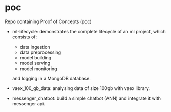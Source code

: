# poc
Repo containing Proof of Concepts (poc)

* ml-lifecycle: demonstrates the complete lifecycle of an ml project, which consists of:
  * data ingestion
  * data preprocessing
  * model building
  * model serving
  * model monitoring
  
  and logging in a MongoDB database.
* vaex_100_gb_data: analysing data of size 100gb with vaex library.
* messenger_chatbot: build a simple chatbot (ANN) and integrate it with messenger api.